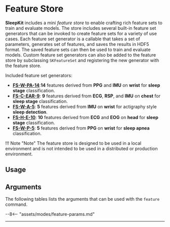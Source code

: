 # Feature Store

__SleepKit__ includes a mini _feature store_ to enable crafting rich feature sets to train and evaluate models. The store includes several built-in feature set generators that can be invoked to create feature sets for a variety of use cases. Each feature set generator is a callable that takes a set of parameters, generates set of features, and saves the results in HDF5 format. The saved feature sets can then be used to train and evaluate models. Custom feature set generators can also be added to the feature store by subclassing `SKFeatureSet` and registering the new generator with the feature store.

Included feature set generators:

- **[FS-W-PA-14](./featset01.md)**:__14__ features derived from __PPG__ and __IMU__ on __wrist__ for __sleep stage__ classification.
- **[FS-C-EAR-9](./featset02.md)**: __9__ features derived from __ECG__, __RSP__, and __IMU__ on __chest__ for __sleep stage__ classification.
- **[FS-W-A-5](./featset03.md)**: __5__ features derived from __IMU__ on __wrist__ for actigraphy style __sleep detection__.
- **[FS-H-E-10](./featset04.md)**: __10__ features derived from __ECG__ and __EOG__ on __head__ for __sleep stage__ classification.
- **[FS-W-P-5](./featset05.md)**: __5__ features derived from __PPG__ on __wrist__ for __sleep apnea__ classification.

!!! Note "Note"
    The feature store is designed to be used in a local environment and is not intended to be used in a distributed or production environment.

## <span class="sk-h2-span">Usage</span>


## <span class="sk-h2-span">Arguments </span>

The following tables lists the arguments that can be used with the `feature` command.

--8<-- "assets/modes/feature-params.md"

---
